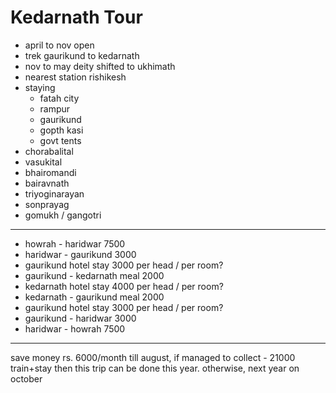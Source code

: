 # Kedarnath Tour

- april to nov open
- trek gaurikund to kedarnath
- nov to may deity shifted to ukhimath
- nearest station rishikesh
- staying
     - fatah city
     - rampur
     - gaurikund
     - gopth kasi
     - govt tents
 - chorabalital
 - vasukital
 - bhairomandi
 - bairavnath
 - triyoginarayan
 - sonprayag
 - gomukh / gangotri

---

- howrah - haridwar  7500
- haridwar - gaurikund 3000
- gaurikund hotel stay 3000 per head / per room?
- gaurikund - kedarnath meal 2000
- kedarnath hotel stay 4000 per head / per room?
- kedarnath - gaurikund meal 2000
- gaurikund hotel stay 3000 per head / per room?
- gaurikund - haridwar 3000
- haridwar - howrah  7500

---

save money rs. 6000/month till august, if managed to collect - 21000 train+stay then this trip can be done this year. otherwise, next year on october
